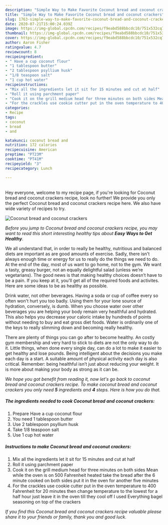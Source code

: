 ```yaml
---
description: "Simple Way to Make Favorite Coconut bread and coconut crackers"
title: "Simple Way to Make Favorite Coconut bread and coconut crackers"
slug: 1763-simple-way-to-make-favorite-coconut-bread-and-coconut-crackers
date: 2020-07-21T15:00:24.039Z
image: https://img-global.cpcdn.com/recipes/f9eabd588bbcdc10/751x532cq70/coconut-bread-and-coconut-crackers-recipe-main-photo.jpg
thumbnail: https://img-global.cpcdn.com/recipes/f9eabd588bbcdc10/751x532cq70/coconut-bread-and-coconut-crackers-recipe-main-photo.jpg
cover: https://img-global.cpcdn.com/recipes/f9eabd588bbcdc10/751x532cq70/coconut-bread-and-coconut-crackers-recipe-main-photo.jpg
author: Aaron Fisher
ratingvalue: 4.7
reviewcount: 8
recipeingredient:
- " Have a cup coconut flour"
- "1 tablespoon butter"
- "2 tablespoon psyllium husk"
- "1/8 teaspoon salt"
- "1 cup hot water"
recipeinstructions:
- "Mix all the ingredients let it sit for 15 minutes and cut at half"
- "Roll it using parchment paper"
- "Cook it on the grill medium head for three minutes on both sides Mean while the oven is on 500 Fahrenheit heated take the bread after the 6 minute cooked on both sides put it in the oven for another five minutes"
- "For the crackles use cookie cutter put in the oven temperature to 400 Fahrenheit for 20 minutes then change temperature to the lowest for a half hour just leave it in the oven till they cool off I used Everything bagel seasoning on top of the crackers"
categories:
- Recipe
tags:
- coconut
- bread
- and

katakunci: coconut bread and 
nutrition: 172 calories
recipecuisine: American
preptime: "PT23M"
cooktime: "PT41M"
recipeyield: "3"
recipecategory: Lunch

---
```

<br>
Hey everyone, welcome to my recipe page, if you're looking for Coconut bread and coconut crackers recipe, look no further! We provide you only the perfect Coconut bread and coconut crackers recipe here. We also have wide variety of recipes to try.
<br>


![Coconut bread and coconut crackers](https://img-global.cpcdn.com/recipes/f9eabd588bbcdc10/751x532cq70/coconut-bread-and-coconut-crackers-recipe-main-photo.jpg)

<i>Before you jump to Coconut bread and coconut crackers recipe, you may want to read this short interesting healthy tips about <strong>Easy Ways to Get Healthy</strong>.</i>

We all understand that, in order to really be healthy, nutritious and balanced diets are important as are good amounts of exercise. Sadly, there isn't always enough time or energy for us to really do the things we need to do. At the end of the day, most of us want to go home, not to the gym. We want a tasty, greasy burger, not an equally delightful salad (unless we’re vegetarians). The good news is that making healthy choices doesn’t have to be a pain. If you keep at it, you'll get all of the required foods and activites. Here are some ideas to be as healthy as possible.

Drink water, not other beverages. Having a soda or cup of coffee every so often won't hurt you too badly. Using them for your lone source of hydration, conversely, is dumb. When you choose water over other beverages you are helping your body remain very healthful and hydrated. This also helps you decrease your caloric intake by hundreds of points without needing to buy and eat gross diet foods. Water is ordinarily one of the keys to really slimming down and becoming really healthy.

There are plenty of things you can go after to become healthy. An costly gym membership and very hard to stick to diets are not the only way to do it. Little things, when done every single day, can do a lot to make it easier to get healthy and lose pounds. Being intelligent about the decisions you make each day is a start. A suitable amount of physical activity each day is also critical. Remember: being healthful isn’t just about reducing your weight. It is more about making your body as strong as it can be. 


<i>We hope you got benefit from reading it, now let's go back to coconut bread and coconut crackers recipe. To make coconut bread and coconut crackers you only need <strong>5</strong> ingredients and <strong>4</strong> steps. Here is how you do that.
</i>

##### The ingredients needed to cook Coconut bread and coconut crackers:

1. Prepare  Have a cup coconut flour
1. You need 1 tablespoon butter
1. Use 2 tablespoon psyllium husk
1. Take 1/8 teaspoon salt
1. Use 1 cup hot water


##### Instructions to make Coconut bread and coconut crackers:

1. Mix all the ingredients let it sit for 15 minutes and cut at half
1. Roll it using parchment paper
1. Cook it on the grill medium head for three minutes on both sides Mean while the oven is on 500 Fahrenheit heated take the bread after the 6 minute cooked on both sides put it in the oven for another five minutes
1. For the crackles use cookie cutter put in the oven temperature to 400 Fahrenheit for 20 minutes then change temperature to the lowest for a half hour just leave it in the oven till they cool off I used Everything bagel seasoning on top of the crackers


<i>If you find this Coconut bread and coconut crackers recipe valuable please share it to your friends or family, thank you and good luck.</i>
